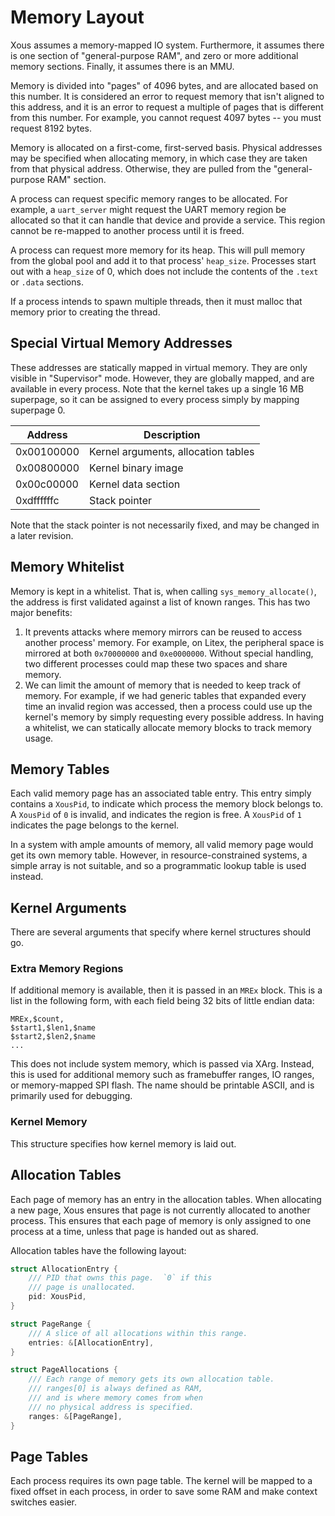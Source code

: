
# Memory Layout

Xous assumes a memory-mapped IO system.  Furthermore, it assumes there
is one section of "general-purpose RAM", and zero or more additional
memory sections.  Finally, it assumes there is an MMU.

Memory is divided into "pages" of 4096 bytes, and are allocated based on
this number.  It is considered an error to request memory that isn't
aligned to this address, and it is an error to request a multiple of pages
that is different from this number.  For example, you cannot request 4097
bytes -- you must request 8192 bytes.

Memory is allocated on a first-come, first-served basis.  Physical addresses
may be specified when allocating memory, in which case they are taken from
that physical address.  Otherwise, they are pulled from the "general-purpose
RAM" section.

A process can request specific memory ranges to be allocated.  For example, a `uart_server` might request the UART memory region be allocated so that it can handle that device and provide a service.  This region cannot be re-mapped to another process until it is freed.

A process can request more memory for its heap.  This will pull memory from the global pool and add it to that process' `heap_size`.  Processes start out with a `heap_size` of 0, which does not include the contents of the `.text` or `.data` sections.

If a process intends to spawn multiple threads, then it must malloc that memory prior to creating the thread.

## Special Virtual Memory Addresses

These addresses are statically mapped in virtual memory.  They are only visible in "Supervisor" mode.  However, they are globally mapped, and are available in every process.  Note that the kernel takes up a single 16 MB superpage, so it can be
assigned to every process simply by mapping superpage 0.

| Address    | Description
| ---------- | -----------
| 0x00100000 | Kernel arguments, allocation tables
| 0x00800000 | Kernel binary image
| 0x00c00000 | Kernel data section
| 0xdffffffc | Stack pointer

Note that the stack pointer is not necessarily fixed, and may be changed in a later revision.

## Memory Whitelist

Memory is kept in a whitelist.  That is, when calling `sys_memory_allocate()`, the address is first validated against a list of known ranges.  This has two major benefits:

1. It prevents attacks where memory mirrors can be reused to access another process' memory.  For example, on Litex, the peripheral space is mirrored at both `0x70000000` and `0xe0000000`.  Without special handling, two different processes could map these two spaces and share memory.
2. We can limit the amount of memory that is needed to keep track of memory.  For example, if we had generic tables that expanded every time an invalid region was accessed, then a process could use up the kernel's memory by simply requesting every possible address.  In having a whitelist, we can statically allocate memory blocks to track memory usage.

## Memory Tables

Each valid memory page has an associated table entry.  This entry simply contains a `XousPid`, to indicate which process the memory block belongs to.  A `XousPid` of `0` is invalid, and indicates the region is free.  A `XousPid` of `1` indicates the page belongs to the kernel.

In a system with ample amounts of memory, all valid memory page would get its own memory table.  However, in resource-constrained systems, a simple array is not suitable, and so a programmatic lookup table is used instead.

## Kernel Arguments

There are several arguments that specify where kernel structures should go.

### Extra Memory Regions

If additional memory is available, then it is passed in an `MREx` block.
This is a list in the following form, with each field being 32 bits of little endian data:

```
MREx,$count,
$start1,$len1,$name
$start2,$len2,$name
...
```

This does not include system memory, which is passed via XArg.  Instead, this
is used for additional memory such as framebuffer ranges, IO ranges, or memory-mapped
SPI flash.  The name should be printable ASCII, and is primarily used for debugging.

### Kernel Memory

This structure specifies how kernel memory is laid out.

## Allocation Tables

Each page of memory has an entry in the allocation tables.  When allocating
a new page, Xous ensures that page is not currently allocated to another
process.  This ensures that each page of memory is only assigned to one
process at a time, unless that page is handed out as shared.

Allocation tables have the following layout:

```rust
struct AllocationEntry {
    /// PID that owns this page.  `0` if this
    /// page is unallocated.
    pid: XousPid,
}

struct PageRange {
    /// A slice of all allocations within this range.
    entries: &[AllocationEntry],
}

struct PageAllocations {
    /// Each range of memory gets its own allocation table.
    /// ranges[0] is always defined as RAM,
    /// and is where memory comes from when
    /// no physical address is specified.
    ranges: &[PageRange],
}
```

## Page Tables

Each process requires its own page table.  The kernel will be mapped to a fixed offset in each process, in order to save some RAM and make
context switches easier.
